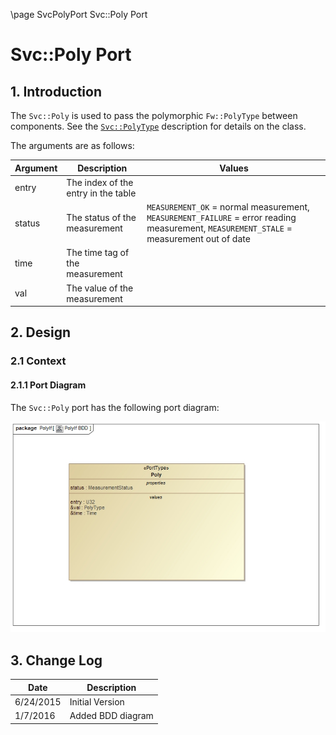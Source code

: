 \page SvcPolyPort Svc::Poly Port
# Svc::Poly Port

## 1. Introduction

The `Svc::Poly` is used to pass the polymorphic `Fw::PolyType` between components. 
See the [`Svc::PolyType`](../../../Fw/Types/docs/sdd.html) description for details on the class.

The arguments are as follows:

Argument|Description|Values
--------|-----------|------
entry   | The index of the entry in the table
status  | The status of the measurement  | `MEASUREMENT_OK` = normal measurement, `MEASUREMENT_FAILURE` = error reading measurement, `MEASUREMENT_STALE` = measurement out of date
time    | The time tag of the measurement
val     | The value of the measurement

## 2. Design

### 2.1 Context

#### 2.1.1 Port Diagram

The `Svc::Poly` port has the following port diagram:

![`Svc::Poly` Diagram](img/PolyIfBDD.jpg "Svc::Poly Port")

## 3. Change Log

Date | Description
---- | -----------
6/24/2015 |  Initial Version
1/7/2016 | Added BDD diagram



